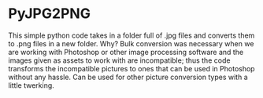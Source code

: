 # PyJPG2PNG
This simple python code takes in a folder full of .jpg files and converts them to .png files in a new folder. Why? Bulk conversion was necessary when we are working with Photoshop or other image processing software and the images given as assets to work with are incompatible; thus the code transforms the incompatible pictures to ones that can be used in Photoshop without any hassle. Can be used for other picture conversion types with a little twerking.
